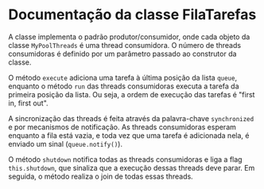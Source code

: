# Documentação da classe FilaTarefas

A classe implementa o padrão produtor/consumidor, onde cada objeto da classe `MyPoolThreads` é uma thread consumidora. O número de threads consumidoras é definido por um parâmetro passado ao construtor da classe.

O método `execute` adiciona uma tarefa à última posição da lista `queue`, enquanto o método `run` das threads consumidoras executa a tarefa da primeira posição da lista. Ou seja, a ordem de execução das tarefas é "first in, first out".

A sincronização das threads é feita através da palavra-chave `synchronized` e por mecanismos de notificação. As threads consumidoras esperam enquanto a fila está vazia, e toda vez que uma tarefa é adicionada nela, é enviado um sinal (`queue.notify()`). 

O método `shutdown` notifica todas as threads consumidoras e liga a flag `this.shutdown`, que sinaliza que a execução dessas threads deve parar. Em seguida, o método realiza o join de todas essas threads.
